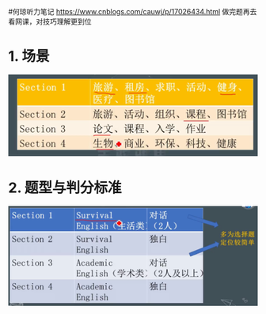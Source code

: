 #何琼听力笔记
https://www.cnblogs.com/cauwj/p/17026434.html
做完题再去看网课，对技巧理解更到位

# 1. 场景
![Alt text](image.png)

# 2. 题型与判分标准
![Alt text](image-1.png)